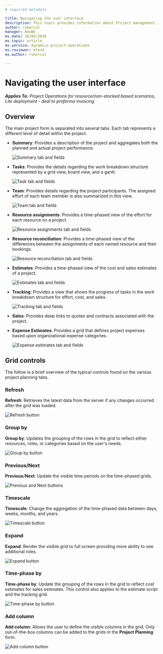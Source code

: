 ```yaml
---
# required metadata

title: Navigating the user interface
description: This topic provides information about Project management in Dynamics 365 Project operations. 
author: ruhercul
manager: AnnBe
ms.date: 10/05/2020
ms.topic: article
ms.service: dynamics-project-operations
ms.reviewer: kfend
ms.author: ruhercul

---
```


# Navigating the user interface

_**Applies To:** Project Operations for resource/non-stocked based scenarios, Lite deployment - deal to proforma invoicing_

## Overview

The main project form is separated into several tabs. Each tab represents a different level of detail within the project.

- **Summary**: Provides a description of the project and aggregates both the planned and actual project performance.

    ![Summary tab and fields](media/navigation7.png)

- **Tasks**: Provides the details regarding the work breakdown structure represented by a grid view, board view, and a gantt.

    ![Task tab and fields](media/navigation8.png)

- **Team**: Provides details regarding the project participants. The assigned effort of each team member is also summarized in this view.

    ![Team tab and fields](media/navigation9.png)

- **Resource assignments**: Provides a time-phased view of the effort for each resource on a project.

    ![Resource assignments tab and fields](media/navigation10.png)

- **Resource reconciliation**: Provides a time-phased view of the differences between the assignments of each named resource and their bookings.

    ![Resource reconciliation tab and fields](media/navigation11.png)

- **Estimates**: Provides a time-phased view of the cost and sales estimates of a project.

    ![Estimates tab and fields](media/navigation12.png)

- **Tracking**: Provides a view that shows the progress of tasks in the work breakdown structure for effort, cost, and sales.

    ![Tracking tab and fields](media/navigation13.png)

- **Sales**: Provides deep links to quotes and contracts associated with the project.

- **Expense Estimates**: Provides a grid that defines project expenses based upon organizational expense categories.

    ![Expense estimates tab and fields](media/navigation14.png)

## Grid controls

The follow is a brief overview of the typical controls found on the various project planning tabs.

### Refresh

**Refresh**: Retrieves the latest data from the server if any changes occurred after the grid was loaded.

![Refresh button](media/navigation7.png)

### Group by

**Group by**: Updates the grouping of the rows in the grid to reflect either resources, roles, or categories based on the user's needs.

![Group by button](media/navigation6.png)

### Previous/Next

**Previous**/**Next**: Update the visible time periods on the time-phased grids.

![Previous and Next buttons](media/navigation2.png)

### Timescale

**Timescale**: Change the aggregation of the time-phased data between days, weeks, months, and years.

![Timescale button](media/navigation3.png)

### Expand

**Expand**: Render the visible grid to full screen providing more ability to see additional roles.

![Expand button](media/navigation4.png)

### Time-phase by

**Time-phase by**: Update the grouping of the rows in the grid to reflect cost estimates for sales estimates. This control also applies to the estimate script and the tracking grid.

![Time-phase by button](media/navigation0.png)

### Add column

**Add column**: Allows the user to define the visible columns in the grid. Only out-of-the-box columns can be added to the grids in the **Project Planning** form.

![Add column button](media/navigation5.png)
